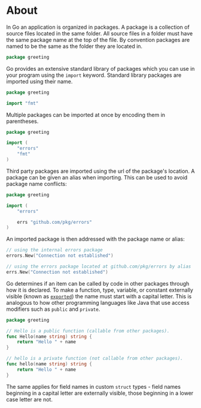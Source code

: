 # About

In Go an application is organized in packages.
A package is a collection of source files located in the same folder.
All source files in a folder must have the same package name at the top of the file.
By convention packages are named to be the same as the folder they are located in.

```go
package greeting
```

Go provides an extensive standard library of packages which you can use in your program using the `import` keyword.
Standard library packages are imported using their name.

```go
package greeting

import "fmt"
```

Multiple packages can be imported at once by encoding them in parentheses.

```go
package greeting

import (
    "errors"
    "fmt"
)
```

Third party packages are imported using the url of the package's location.
A package can be given an alias when importing.
This can be used to avoid package name conflicts:

```go
package greeting

import (
	"errors"

	errs "github.com/pkg/errors"
)
```

An imported package is then addressed with the package name or alias:

```go
// using the internal errors package
errors.New("Connection not established")

// using the errors package located at github.com/pkg/errors by alias
errs.New("Connection not established")
```

Go determines if an item can be called by code in other packages through how it is declared.
To make a function, type, variable, or constant externally visible (known as [`exported`](https://golang.org/ref/spec#Exported_identifiers)) the name must start with a capital letter.
This is analogous to how other programming languages like Java that use access modifiers such as `public` and `private`.

```go
package greeting

// Hello is a public function (callable from other packages).
func Hello(name string) string {
    return "Hello " + name
}

// hello is a private function (not callable from other packages).
func hello(name string) string {
    return "Hello " + name
}
```

The same applies for field names in custom `struct` types - field names beginning in a capital letter are externally visible, those beginning in a lower case letter are not.
